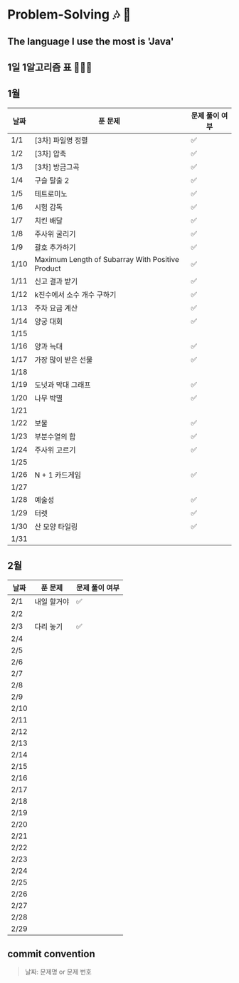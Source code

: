 # Problem-Solving 🎶 🎵

## The language I use the most is 'Java'

## 1일 1알고리즘 표 👩🏻‍💻

## 1월

| 날짜   | 푼 문제                                             | 문제 풀이 여부 |
|------|--------------------------------------------------|----------|
| 1/1  | [3차] 파일명 정렬                                      | ✅        |
| 1/2  | [3차] 압축                                          | ✅        |
| 1/3  | [3차] 방금그곡                                        | ✅        |
| 1/4  | 구슬 탈출 2                                          | ✅        |
| 1/5  | 테트로미노                                            | ✅        |
| 1/6  | 시험 감독                                            | ✅        |
| 1/7  | 치킨 배달                                            | ✅        |
| 1/8  | 주사위 굴리기                                          | ✅        |
| 1/9  | 괄호 추가하기                                          | ✅        |
| 1/10 | Maximum Length of Subarray With Positive Product | ✅        |
| 1/11 | 신고 결과 받기                                         | ✅        |
| 1/12 | k진수에서 소수 개수 구하기                                  | ✅        |
| 1/13 | 주차 요금 계산                                         | ✅        |
| 1/14 | 양궁 대회                                            | ✅        |
| 1/15 |                                                  |          |
| 1/16 | 양과 늑대                                            | ✅        |
| 1/17 | 가장 많이 받은 선물                                      | ✅        |
| 1/18 |                                                  |          |
| 1/19 | 도넛과 막대 그래프                                       | ✅        |
| 1/20 | 나무 박멸                                            |  ✅         |
| 1/21 |                                                  |          |
| 1/22 | 보물                                               |   ✅       |
| 1/23 | 부분수열의 합                                          |  ✅        |
| 1/24 | 주사위 고르기                                          |   ✅       |
| 1/25 |                                                  |          |
| 1/26 | N + 1 카드게임                                       |     ✅     |
| 1/27 |                                                  |          |
| 1/28 | 예술성                                              |      ✅    |
| 1/29 | 터렛                                               | ✅         |
| 1/30 | 산 모양 타일링                                         |   ✅       |
| 1/31 |                                          |        |

## 2월

| 날짜   | 푼 문제   | 문제 풀이 여부 |
|------|--------|----------|
| 2/1  | 내일 할거야 |        ✅     |
| 2/2  |        |          |
| 2/3  | 다리 놓기  |     ✅     |
| 2/4  |        |          |
| 2/5  |        |          |
| 2/6  |        |          |
| 2/7  |        |          |
| 2/8  |        |          |
| 2/9  |        |          |
| 2/10 |        |          |
| 2/11 |        |          |
| 2/12 |        |          |
| 2/13 |        |          |
| 2/14 |        |          |
| 2/15 |        |          |
| 2/16 |        |          |
| 2/17 |        |          |
| 2/18 |        |          |
| 2/19 |        |          |
| 2/20 |        |          |
| 2/21 |        |          |
| 2/22 |        |          |
| 2/23 |        |          |
| 2/24 |        |          |
| 2/25 |        |          |
| 2/26 |        |          |
| 2/27 |        |          |
| 2/28 |        |          |
| 2/29 |        |          |

## commit convention

> 날짜: 문제명 or 문제 번호
